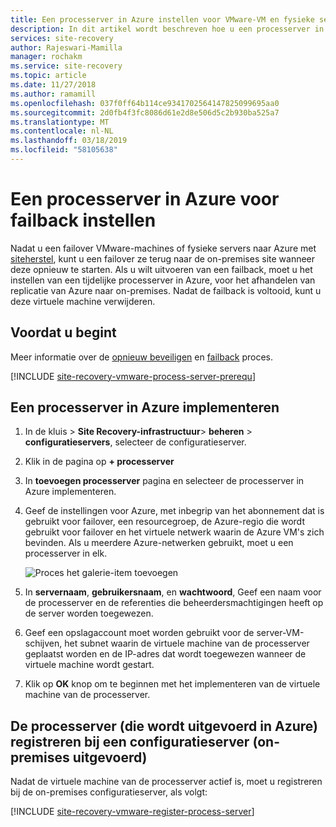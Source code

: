 ```yaml
---
title: Een processerver in Azure instellen voor VMware-VM en fysieke server failbacks met Azure Site Recovery | Microsoft Docs
description: In dit artikel wordt beschreven hoe u een processerver in Azure, naar Azure-VM's naar VMware-failback instellen.
services: site-recovery
author: Rajeswari-Mamilla
manager: rochakm
ms.service: site-recovery
ms.topic: article
ms.date: 11/27/2018
ms.author: ramamill
ms.openlocfilehash: 037f0ff64b114ce9341702564147825099695aa0
ms.sourcegitcommit: 2d0fb4f3fc8086d61e2d8e506d5c2b930ba525a7
ms.translationtype: MT
ms.contentlocale: nl-NL
ms.lasthandoff: 03/18/2019
ms.locfileid: "58105638"
---
```

# <a name="set-up-a-process-server-in-azure-for-failback"></a>Een processerver in Azure voor failback instellen

Nadat u een failover VMware-machines of fysieke servers naar Azure met [siteherstel](site-recovery-overview.md), kunt u een failover ze terug naar de on-premises site wanneer deze opnieuw te starten. Als u wilt uitvoeren van een failback, moet u het instellen van een tijdelijke processerver in Azure, voor het afhandelen van replicatie van Azure naar on-premises. Nadat de failback is voltooid, kunt u deze virtuele machine verwijderen.

## <a name="before-you-start"></a>Voordat u begint

Meer informatie over de [opnieuw beveiligen](vmware-azure-reprotect.md) en [failback](vmware-azure-failback.md) proces.

[!INCLUDE [site-recovery-vmware-process-server-prerequ](../../includes/site-recovery-vmware-azure-process-server-prereq.md)]


## <a name="deploy-a-process-server-in-azure"></a>Een processerver in Azure implementeren

1. In de kluis > **Site Recovery-infrastructuur**> **beheren** > **configuratieservers**, selecteer de configuratieserver.
2. Klik in de pagina op **+ processerver**
3. In **toevoegen processerver** pagina en selecteer de processerver in Azure implementeren.
4. Geef de instellingen voor Azure, met inbegrip van het abonnement dat is gebruikt voor failover, een resourcegroep, de Azure-regio die wordt gebruikt voor failover en het virtuele netwerk waarin de Azure VM's zich bevinden. Als u meerdere Azure-netwerken gebruikt, moet u een processerver in elk.

   ![Proces het galerie-item toevoegen](./media/vmware-azure-set-up-process-server-azure/add-ps-page-1.png)

4. In **servernaam**, **gebruikersnaam**, en **wachtwoord**, Geef een naam voor de processerver en de referenties die beheerdersmachtigingen heeft op de server worden toegewezen.
5. Geef een opslagaccount moet worden gebruikt voor de server-VM-schijven, het subnet waarin de virtuele machine van de processerver geplaatst worden en de IP-adres dat wordt toegewezen wanneer de virtuele machine wordt gestart.
6. Klik op **OK** knop om te beginnen met het implementeren van de virtuele machine van de processerver.

>

## <a name="registering-the-process-server-running-in-azure-to-a-configuration-server-running-on-premises"></a>De processerver (die wordt uitgevoerd in Azure) registreren bij een configuratieserver (on-premises uitgevoerd)

Nadat de virtuele machine van de processerver actief is, moet u registreren bij de on-premises configuratieserver, als volgt:

[!INCLUDE [site-recovery-vmware-register-process-server](../../includes/site-recovery-vmware-register-process-server.md)]


